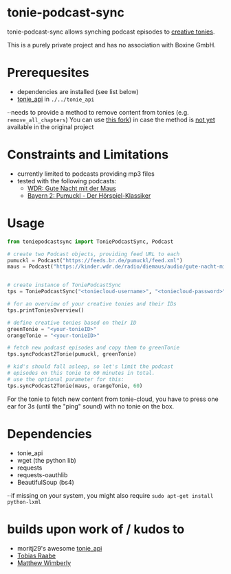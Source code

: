 # tonie-podcast-sync

tonie-podcast-sync allows synching podcast episodes to [creative tonies](https://tonies.com).

This is a purely private project and has no association with Boxine GmbH.

# Prerequesites

- dependencies are installed (see list below)
- [tonie_api](https://github.com/moritzj29/tonie_api) in `./../tonie_api`

⋅⋅needs to provide a method to remove content from tonies (e.g. `remove_all_chapters`) You can use [this fork](https://github.com/alexhartm/tonie_api)) in case the method is [not yet](https://github.com/moritzj29/tonie_api/pull/3) available in the original project

# Constraints and Limitations

- currently limited to podcasts providing mp3 files
- tested with the following podcasts:
    - [WDR: Gute Nacht mit der Maus](https://www.wdrmaus.de/hoeren/gute_nacht_mit_der_maus.php5)
    - [Bayern 2: Pumuckl - Der Hörspiel-Klassiker](https://www.br.de/mediathek/podcast/pumuckl/830)


# Usage

```python
from toniepodcastsync import ToniePodcastSync, Podcast

# create two Podcast objects, providing feed URL to each  
pumuckl = Podcast("https://feeds.br.de/pumuckl/feed.xml")
maus = Podcast("https://kinder.wdr.de/radio/diemaus/audio/gute-nacht-mit-der-maus/diemaus-gute-nacht-104.podcast")


# create instance of ToniePodcastSync
tps = ToniePodcastSync("<toniecloud-username>", "<toniecloud-password>")

# for an overview of your creative tonies and their IDs
tps.printToniesOverview()

# define creative tonies based on their ID
greenTonie = "<your-tonieID>"
orangeTonie = "<your-tonieID>"

# fetch new podcast episodes and copy them to greenTonie
tps.syncPodcast2Tonie(pumuckl, greenTonie)

# kid's should fall asleep, so let's limit the podcast 
# episodes on this tonie to 60 minutes in total.
# use the optional parameter for this:
tps.syncPodcast2Tonie(maus, orangeTonie, 60)  
```

For the tonie to fetch new content from tonie-cloud, you have to press one ear for 3s (until the "ping" sound) with no tonie on the box.

# Dependencies
- tonie_api
- wget (the python lib)
- requests
- requests-oauthlib
- BeautifulSoup (bs4)

⋅⋅if missing on your system, you might also require `sudo apt-get install python-lxml` 


# builds upon work of / kudos to
- moritj29's awesome [tonie_api](https://github.com/moritzj29/tonie_api)
- [Tobias Raabe](https://tobiasraabe.github.io/blog/how-to-download-files-with-python.html)
- [Matthew Wimberly](https://codeburst.io/building-an-rss-feed-scraper-with-python-73715ca06e1f)